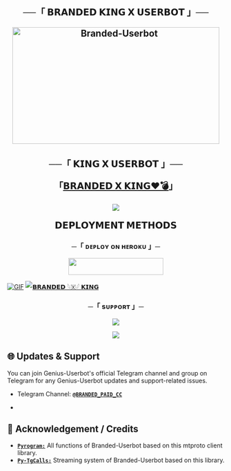<h2 align="center">
    ──「 𝗕𝗥𝗔𝗡𝗗𝗘𝗗 𝗞𝗜𝗡𝗚 𝗫 𝗨𝗦𝗘𝗥𝗕𝗢𝗧 」──

<p align="center">
<a href="https://github.com/WCGKING/KINGUSERBOT"><img src="https://te.legra.ph/file/11cfa74175b590014bd16.jpg" height="270" width="480" alt="Branded-Userbot"/></a>
</p>

<h2 align="center">
    ──「 𝗞𝗜𝗡𝗚 𝗫 𝗨𝗦𝗘𝗥𝗕𝗢𝗧 」──
    
    
「[𝗕𝗥𝗔𝗡𝗗𝗘𝗗 𝗫 𝗞𝗜𝗡𝗚❤️💣](https://t.me/BRANDRD_BOT)」



<p align="center">
  <img src="https://te.legra.ph/file/11cfa74175b590014bd16.jpg">
</p>


<p align="center">
<b>𝗗𝗘𝗣𝗟𝗢𝗬𝗠𝗘𝗡𝗧 𝗠𝗘𝗧𝗛𝗢𝗗𝗦</b>
</p>
<h3 align="center">
     ─「 ᴅᴇᴩʟᴏʏ ᴏɴ ʜᴇʀᴏᴋᴜ 」─
</h3>
<p align="center"><a href="https://dashboard.heroku.com/new?template=https://github.com/WCGKING/KINGUSERBOT"> <img src="https://img.shields.io/badge/Deploy%20On%20Heroku-black?style=for-the-badge&logo=heroku" width="220" height="38.45"/></a></p>


[![GIF](https://github.com/WCGKING/WCGKING/blob/main/WCGKING.gif)](https://github.com/WCGKING)
   [![𝗕𝗥𝗔𝗡𝗗𝗘𝗗 𓆩🇽𓆪 𝗞𝗜𝗡𝗚 ](https://github-stats-alpha.vercel.app/api?username=WCGKING "WCGKING")](https://github-stats-alpha.vercel.app/api?username=WCGKING "WCGKING")


<h3 align="center">
    ─「 sᴜᴩᴩᴏʀᴛ 」─
</h3>

<p align="center">
<a href="https://t.me/BRANDED_WORLD"><img src="https://img.shields.io/badge/-Support%20Group-blue.svg?style=for-the-badge&logo=Telegram"></a>
</p>

<p align="center">
<a href="https://t.me/BRANDRD_BOT"><img src="https://img.shields.io/badge/-Support%20Channel-blue.svg?style=for-the-badge&logo=Telegram"></a>
</p>


<h2>🌐 Updates & Support</h2>
<p title="Support">You can join Genius-Userbot's official Telegram channel and group on Telegram for any Genius-Userbot updates and support-related issues.</p>

- Telegram Channel: [**`@BRANDED_PAID_CC`**](https://t.me/BRANDED_PAID_CC)

- 
<h2>📑 Acknowledgement / Credits</h2>

- [**`Pyrogram:`**](https://github.com/pyrogram) All functions of Branded-Userbot based on this mtproto client library.
- [**`Py-TgCalls:`**](https://github.com/py-tgcalls) Streaming system of Branded-Userbot based on this library.



